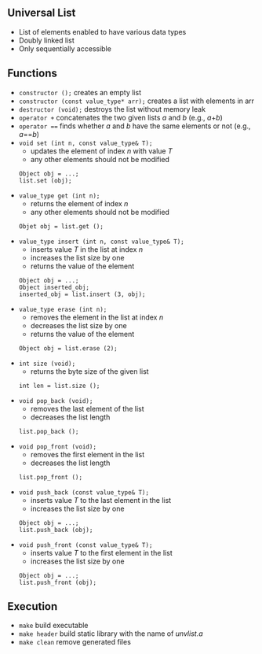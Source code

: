 ## Universal List

* List of elements enabled to have various data types
* Doubly linked list
* Only sequentially accessible

## Functions

* `constructor ();` creates an empty list
* `constructor (const value_type* arr);` creates a list with elements in arr
* `destructor (void);` destroys the list without memory leak
* `operator +` concatenates the two given lists *a* and *b* (e.g., *a*+*b*)
* `operator ==` finds whether *a* and *b* have the same elements or not (e.g., *a*==*b*)
* `void set (int n, const value_type& T);`
	* updates the element of index *n* with value *T*
	* any other elements should not be modified
	```
	Object obj = ...;  
	list.set (obj);
	```
* `value_type get (int n);`
	* returns the element of index *n*
	* any other elements should not be modified
	```
	Objet obj = list.get ();
	```
* `value_type insert (int n, const value_type& T);`
	* inserts value *T* in the list at index *n*
	* increases the list size by one
	* returns the value of the element
	```
	Object obj = ...;  
	Object inserted_obj;  
	inserted_obj = list.insert (3, obj);
	```
* `value_type erase (int n);`
	* removes the element in the list at index *n*
	* decreases the list size by one
	* returns the value of the element
	```
	Object obj = list.erase (2);
	```
* `int size (void);`
	* returns the byte size of the given list
	```
	int len = list.size ();
	```
* `void pop_back (void);`
	* removes the last element of the list
	* decreases the list length
	```
	list.pop_back ();
	```
* `void pop_front (void);`
	* removes the first element in the list
	* decreases the list length
	```
	list.pop_front ();
	```
* `void push_back (const value_type& T);`
	* inserts value *T* to the last element in the list
	* increases the list size by one
	```
	Object obj = ...;  
	list.push_back (obj);
	```
* `void push_front (const value_type& T);`
	* inserts value *T* to the first element in the list
	* increases the list size by one
	```
	Object obj = ...;  
	list.push_front (obj);
	```

## Execution

* `make` build executable
* `make header` build static library with the name of *unvlist.a*
* `make clean` remove generated files
